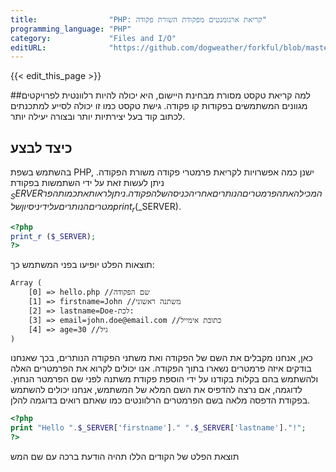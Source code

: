 ```yaml
---
title:                "PHP: קריאת ארגומנטים מפקודת השורת פקודה"
programming_language: "PHP"
category:             "Files and I/O"
editURL:              "https://github.com/dogweather/forkful/blob/master/content/he/php/reading-command-line-arguments.md"
---
```


{{< edit_this_page >}}

##למה
קריאת טקסט מסורת מבחינת היישום, היא יכולה להיות רלוונטית לפרויקטים מגוונים המשתמשים בפקודות קו פקודה. גישת טקסט כמו זו יכולה לסייע למתכנתים לכתוב קוד בעל יצירתיות יותר ובצורה יעילה יותר.

## כיצד לבצע
בהשתמש בשפת PHP, ישנן כמה אפשרויות לקריאת פרמטרי פקודה משורת הפקודה. ניתן לעשות זאת על ידי השתמשות בפקודת $_SERVER המכילה את הפרמטרים הנותרים אחרי הכניסה של הפקודה. ניתן לראות את כמות הפרמטרים הנותרים על ידי ניסיון של print_r ($_SERVER).

```PHP
<?php 
print_r ($_SERVER); 
?> 
```

תוצאות הפלט יופיעו בפני המשתמש כך:
```html 
Array ( 
    [0] => hello.php //שם הפקודה 
    [1] => firstname=John //משתנה ראשוני 
    [2] => lastname=Doe-לכת: 
    [3] => email=john.doe@email.com //כתובת אימייל  
    [4] => age=30 //גיל 
)
```

כאן, אנחנו מקבלים את השם של הפקודה ואת משתני הפקודה הנותרים, בכך שאנחנו בודקים איזה פרמטרים נשארו בתוך הפקודה. אנו יכולים לקרוא את הפרמטרים האלה ולהשתמש בהם בקלות בקודנו על ידי הוספת פקודת משתנה לפני שם הפרמטר הנחוץ. לדוגמה, אם נרצה להדפיס את השם המלא של המשתמש, אנחנו יכולים להשתמש בפקודת הדפסה מלאה בשם הפרמטרים הרלוונטים כמו שאתם רואים בדוגמה להלן.

```PHP 
<?php
print "Hello ".$_SERVER['firstname']." ".$_SERVER['lastname']."!"; 
?>
```

תוצאת הפלט של הקודים הללו תהיה הודעת ברכה עם שם המש